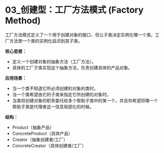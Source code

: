 # 03_创建型：工厂方法模式 (Factory Method)

工厂方法模式定义了一个用于创建对象的接口，但让子类决定实例化哪一个类。工厂方法使一个类的实例化延迟到其子类。

**核心思想：**

*   定义一个创建对象的抽象方法（工厂方法）。
*   具体的工厂子类实现这个抽象方法，负责创建具体的产品对象。

**应用场景：**

*   当一个类不知道它所必须创建的对象的类时。
*   当一个类希望由它的子类来指定它所创建的对象时。
*   当类将创建对象的职责委托给多个帮助子类中的某一个，并且你希望将哪一个帮助子类是代理者这一信息局部化的时候。

**结构：**

*   Product（抽象产品）
*   ConcreteProduct（具体产品）
*   Creator（抽象创建者/工厂）
*   ConcreteCreator（具体创建者/工厂）
